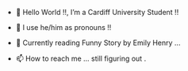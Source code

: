 - 👋 Hello World !!, I’m a Cardiff University Student !!
- 👀 I use he/him as pronouns !! 
- 📕 Currently reading Funny Story by Emily Henry ...

- 📫 How to reach me ... still figuring out . 


<!---
codingCapricorn/codingCapricorn is a ✨ special ✨ repository because its `README.md` (this file) appears on your GitHub profile.
You can click the Preview link to take a look at your changes.
--->
